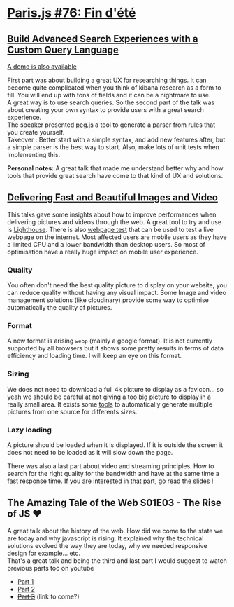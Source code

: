 # [Paris.js #76: Fin d'été](https://www.meetup.com/Paris-js/events/251642385/)

## [Build Advanced Search Experiences with a Custom Query Language](https://dtdg.co/advanced-search)

[A demo is also available](https://github.com/nioufe/advanced-search-demo)

First part was about building a great UX for researching things. It can become quite complicated when you think of 
kibana research as a form to fill. You will end up with tons of fields and it can be a nightmare to use.  
A great way is to use search queries. So the second part of the talk was about creating your own syntax to provide users
with a great search experience.  
The speaker presented [peg.js](https://github.com/pegjs/pegjs) a tool to generate a parser from rules that you create 
yourself.  
Takeover : Better start with a simple syntax, and add new features after, but a simple parser is the best way to start.
Also, make lots of unit tests when implementing this.

**Personal notes:** A great talk that made me understand better why and how tools that provide great search have come
to that kind of UX and solutions.

## [Delivering Fast and Beautiful Images and Video](https://www.slideshare.net/dougsillars/parisjs-fastvideoandimages)

This talks gave some insights about how to improve performances when delivering pictures and videos through the web.
A great tool to try and use is [Lighthouse](https://developers.google.com/web/tools/lighthouse/). There is also
[webpage test](https://www.webpagetest.org/) that can be used to test a live webpage on the internet.
Most affected users are mobile users as they have a limited CPU and a lower bandwidth than desktop users. So most of
optimisation have a really huge impact on mobile user experience.

### Quality

You often don't need the best quality picture to display on your website, you can reduce quality without having any visual
impact. Some Image and video management solutions (like cloudinary) provide some way to optimise automatically the 
quality of pictures.

### Format

A new format is arising `webp` (mainly a google format). It is not currently supported by all browsers but it shows some 
pretty results in terms of data efficiency and loading time. I will keep an eye on this format.

### Sizing

We does not need to download a full 4k picture to display as a favicon... so yeah we should be careful at not giving a
too big picture to display in a really small area. It exists some [tools](https://github.com/cloudinary/responsive_breakpoints_generator) 
to automatically generate multiple pictures from one source for differents sizes.

### Lazy loading

A picture should be loaded when it is displayed. If it is outside the screen it does not need to be loaded as it will
slow down the page.

There was also a last part about video and streaming principles. How to search for the right quality for the bandwidth
and have at the same time a fast response time. If you are interested in that part, go read the slides !

## The Amazing Tale of the Web S01E03 - The Rise of JS :heart:

A great talk about the history of the web. How did we come to the state we are today and why javascript is rising.
It explained why the technical solutions evolved the way they are today, why we needed responsive design for example...
etc.  
That's a great talk and being the third and last part I would suggest to watch previous parts too on youtube
* [Part 1](https://youtu.be/LQry0d1kb_o?t=59m17s)
* [Part 2](https://youtu.be/xR4y5zNokc0?t=7m35s)
* [~~Part 3~~]() (link to come?)